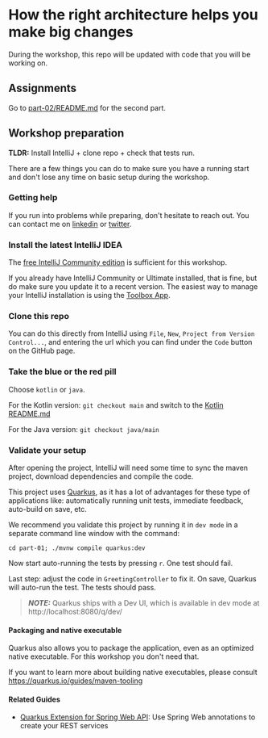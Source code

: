 # How the right architecture helps you make big changes

During the workshop, this repo will be updated with code that you will be working on.

## Assignments

Go to [part-02/README.md](part-02/README.md) for the second part.

## Workshop preparation

**TLDR:** Install IntelliJ + clone repo + check that tests run.

There are a few things you can do to make sure you have a running start and don't lose any time on basic setup during
the workshop.

### Getting help

If you run into problems while preparing, don't hesitate to reach out. You can contact me
on [linkedin](https://www.linkedin.com/in/nicokrijnen/) or [twitter](https://twitter.com/nicokrijnen).

### Install the latest IntelliJ IDEA

The [free IntelliJ Community edition](https://www.jetbrains.com/idea/download/) is sufficient for this workshop.

If you already have IntelliJ Community or Ultimate installed, that is fine, but do make sure you update it to a recent
version.
The easiest way to manage your IntelliJ installation is using the [Toolbox App](https://www.jetbrains.com/toolbox-app/).

### Clone this repo

You can do this directly from IntelliJ using `File`, `New`, `Project from Version Control...`, and entering the url
which you can find under the `Code` button on the GitHub page.

### Take the blue or the red pill

Choose `kotlin` or `java`.

For the Kotlin version: `git checkout main` and switch to
the [Kotlin README.md](https://github.com/nkrijnen/workshop-ddd-nl-2022-11/tree/main#validate-your-setup)

For the Java version: `git checkout java/main`

### Validate your setup

After opening the project, IntelliJ will need some time to sync the maven project, download dependencies and compile
the code.

This project uses [Quarkus](https://quarkus.io), as it has a lot of advantages for these type of applications like:
automatically running unit tests, immediate feedback, auto-build on save, etc.

We recommend you validate this project by running it in `dev mode` in a separate command line window with the command:

```cd part-01; ./mvnw compile quarkus:dev```

Now start auto-running the tests by pressing `r`. One test should fail.

Last step: adjust the code in `GreetingController` to fix it.
On save, Quarkus will auto-run the test. The tests should pass.

> **_NOTE:_**  Quarkus ships with a Dev UI, which is available in dev mode at http://localhost:8080/q/dev/

#### Packaging and native executable

Quarkus also allows you to package the application, even as an optimized native executable. For this workshop you don't
need that.

If you want to learn more about building native executables, please consult https://quarkus.io/guides/maven-tooling

#### Related Guides

- [Quarkus Extension for Spring Web API](https://quarkus.io/guides/spring-web): Use Spring Web annotations to
  create your REST services
